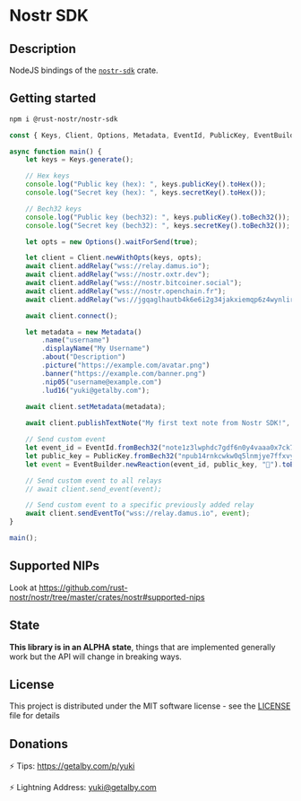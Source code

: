 # Nostr SDK
	
## Description

NodeJS bindings of the [`nostr-sdk`](https://crates.io/crates/nostr-sdk) crate.

## Getting started

```sh
npm i @rust-nostr/nostr-sdk
```
    
```javascript
const { Keys, Client, Options, Metadata, EventId, PublicKey, EventBuilder } = require("@rust-nostr/nostr-sdk");

async function main() {
    let keys = Keys.generate();

    // Hex keys
    console.log("Public key (hex): ", keys.publicKey().toHex());
    console.log("Secret key (hex): ", keys.secretKey().toHex());

    // Bech32 keys
    console.log("Public key (bech32): ", keys.publicKey().toBech32());
    console.log("Secret key (bech32): ", keys.secretKey().toBech32());

    let opts = new Options().waitForSend(true);

    let client = Client.newWithOpts(keys, opts);
    await client.addRelay("wss://relay.damus.io");
    await client.addRelay("wss://nostr.oxtr.dev");
    await client.addRelay("wss://nostr.bitcoiner.social");
    await client.addRelay("wss://nostr.openchain.fr");
    await client.addRelay("ws://jgqaglhautb4k6e6i2g34jakxiemqp6z4wynlirltuukgkft2xuglmqd.onion", "127.0.0.1:9050");

    await client.connect();

    let metadata = new Metadata()
        .name("username")
        .displayName("My Username")
        .about("Description")
        .picture("https://example.com/avatar.png")
        .banner("https://example.com/banner.png")
        .nip05("username@example.com")
        .lud16("yuki@getalby.com");
    
    await client.setMetadata(metadata);

    await client.publishTextNote("My first text note from Nostr SDK!", []);

    // Send custom event
    let event_id = EventId.fromBech32("note1z3lwphdc7gdf6n0y4vaaa0x7ck778kg638lk0nqv2yd343qda78sf69t6r");
    let public_key = PublicKey.fromBech32("npub14rnkcwkw0q5lnmjye7ffxvy7yxscyjl3u4mrr5qxsks76zctmz3qvuftjz");
    let event = EventBuilder.newReaction(event_id, public_key, "🧡").toEvent(keys);

    // Send custom event to all relays
    // await client.send_event(event);

    // Send custom event to a specific previously added relay
    await client.sendEventTo("wss://relay.damus.io", event);
}

main();
```

## Supported NIPs

Look at <https://github.com/rust-nostr/nostr/tree/master/crates/nostr#supported-nips>

## State

**This library is in an ALPHA state**, things that are implemented generally work but the API will change in breaking ways.

## License

This project is distributed under the MIT software license - see the [LICENSE](https://github.com/rust-nostr/nostr/blob/master/LICENSE) file for details

## Donations

⚡ Tips: <https://getalby.com/p/yuki>

⚡ Lightning Address: yuki@getalby.com
